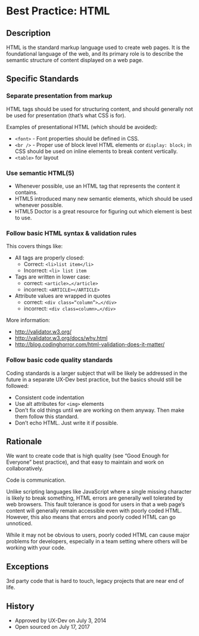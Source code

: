 # Best Practice: HTML

## Description
HTML is the standard markup language used to create web pages. It is the foundational language of the web, and its primary role is to describe the semantic structure of content displayed on a web page. 

## Specific Standards

### Separate presentation from markup

HTML tags should be used for structuring content, and should generally not be used for presentation (that’s what CSS is for). 

Examples of presentational HTML (which should be avoided):

* `<font>` - Font properties should be defined in CSS. 
* `<br />` - Proper use of block level HTML elements or `display: block;` in CSS should be used on inline elements to break content vertically.
* `<table>` for layout

### Use semantic HTML(5)

* Whenever possible, use an HTML tag that represents the content it contains.
* HTML5 introduced many new semantic elements, which should be used whenever possible.
* HTML5 Doctor is a great resource for figuring out which element is best to use.

### Follow basic HTML syntax & validation rules

This covers things like:

* All tags are properly closed: 
  - Correct: `<li>list item</li>`
  - Incorrect: `<li> list item`
* Tags are written in lower case:
  - correct: `<article>…</article>`
  - incorrect: `<ARTICLE></ARTICLE>`
* Attribute values are wrapped in quotes
  - correct: `<div class=“column”>…</div>`
  - incorrect: `<div class=column>…</div>`
  
More information:

* http://validator.w3.org/
* http://validator.w3.org/docs/why.html
* http://blog.codinghorror.com/html-validation-does-it-matter/

### Follow basic code quality standards

Coding standards is a larger subject that will be likely be addressed in the future in a separate UX-Dev best practice, but the basics should still be followed:

* Consistent code indentation
* Use alt attributes for `<img>` elements
* Don’t fix old things until we are working on them anyway. Then make them follow this standard.
* Don’t echo HTML. Just write it if possible.

## Rationale
We want to create code that is high quality (see “Good Enough for Everyone” best practice), and that easy to maintain and work on collaboratively.

Code is communication.

Unlike scripting languages like JavaScript where a single missing character is likely to break something, HTML errors are generally well tolerated by web browsers. This fault tolerance is good for users in that a web page’s content will generally remain accessible even with poorly coded HTML. However, this also means that errors and poorly coded HTML can go unnoticed. 

While it may not be obvious to users, poorly coded HTML can cause major problems for developers, especially in a team setting where others will be working with your code.

## Exceptions
3rd party code that is hard to touch, legacy projects that are near end of life.

## History
* Approved by UX-Dev on July 3, 2014
* Open sourced on July 17, 2017

